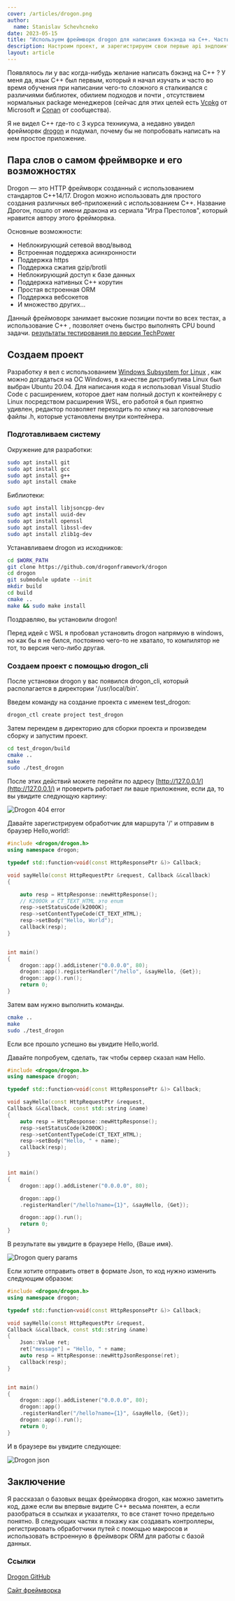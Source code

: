 ```yaml
---
cover: /articles/drogon.png
author:
  name: Stanislav Schevhcneko
date: 2023-05-15
title: "Используем фреймворк drogon для написания бэкэнда на C++. Часть 1."
description: Настроим проект, и зарегистрируем свои первые api эндпоинты.
layout: article
---
```


Появлялось ли у вас когда-нибудь желание написать бэкэнд на C++ ? У меня да, язык C++ был первым, который я начал изучать и часто во время обучения при написании чего-то сложного я сталкивался с различиями библиотек, обилием подходов и почти , отсутствием нормальных package менеджеров (сейчас для этих целей есть [Vcpkg](https://vcpkg.io/en/) от Microsoft и [Conan](https://conan.io/) от сообщества).

Я не видел C++ где-то с 3 курса техникума, а недавно увидел фрейморвк [drogon](https://github.com/drogonframework/drogon) и подумал, почему бы не попробовать написать на нем простое приложение.

## Пара слов о самом фреймворке и его возможностях

Drogon — это HTTP фреймворк созданный с использованием стандартов C++14/17. Drogon можно использовать для простого создания различных веб-приложений с использованием C++. Название Дрогон, пошло от имени дракона из сериала "Игра Престолов", который нравится автору этого фрейморвка.

Основные возможности:
-   Неблокирующий сетевой ввод/вывод
-   Встроенная поддержка асинхронности
-   Поддержка https
-   Поддержка сжатия gzip/brotli
-   Неблокирующий доступ к базе данных
-   Поддержка нативных C++ корутин
-   Простая встроенная ORM
-   Поддержка вебсокетов
-   И множество других...

Данный фреймоворк занимает высокие позиции почти во всех тестах, а использование C++ , позволяет очень быстро выполнять CPU bound задачи. [результаты тестирования по версии TechPower](https://www.techempower.com/benchmarks/#section=data-r21&test=fortune)

## Создаем проект

Разработку я вел с использованием [Windows Subsystem for Linux](https://learn.microsoft.com/en-us/windows/wsl/install) , как можно догадаться на ОС Windows, в качестве дистрибутива Linux был выбран Ubuntu 20.04. Для написания кода я использовал Visual Studio Code с расширением, которое дает нам полный доступ к контейнеру с Linux посредством расширения WSL, его работой я был приятно удивлен, редактор позволяет переходить по клику на заголовочные файлы .h, которые установлены внутри контейнера.

### Подготавливаем систему

Окружение для разработки:

```bash
sudo apt install git
sudo apt install gcc
sudo apt install g++
sudo apt install cmake

```

Библиотеки:

```bash
sudo apt install libjsoncpp-dev
sudo apt install uuid-dev
sudo apt install openssl
sudo apt install libssl-dev
sudo apt install zlib1g-dev

```

Устанавливаем drogon из исходников:

```bash
cd $WORK_PATH
git clone https://github.com/drogonframework/drogon
cd drogon
git submodule update --init
mkdir build
cd build
cmake ..
make && sudo make install
```

Поздравляю, вы установили drogon!

Перед идей с WSL я пробовал установить drogon напрямую в windows, но как бы я не бился, постоянно чего-то не хватало, то компилятор не тот, то версия чего-либо другая.


### Создаем проект с помощью drogon_cli

После установки drogon у вас появился drogon_cli, который располагается в директории '/usr/local/bin'.

Введем команду на создание проекта с именем test_drogon:

```bash
drogon_ctl create project test_drogon
```

Затем переидем в директорию для сборки проекта и произведем сборку и запустим проект.

```bash
cd test_drogon/build
cmake ..
make
sudo ./test_drogon
```

После этих действий можете перейти по адресу [http://127.0.0.1/](http://127.0.0.1/) и проверить работает ли ваше приложение, если да, то вы увидите следующую картину:

![Drogon 404 error](/articles/drogon_404.png "Title")

Давайте зарегистрируем обработчик для маршрута '/' и отправим в браузер Hello,world!:

```cpp
#include <drogon/drogon.h>
using namespace drogon;

typedef std::function<void(const HttpResponsePtr &)> Callback;

void sayHello(const HttpRequestPtr &request, Callback &&callback)
{

    auto resp = HttpResponse::newHttpResponse();
    // K200Ok и CT_TEXT_HTML это enum
    resp->setStatusCode(k200OK);
    resp->setContentTypeCode(CT_TEXT_HTML);
    resp->setBody("Hello, World");
    callback(resp);
}


int main()
{
    drogon::app().addListener("0.0.0.0", 80);
    drogon::app().registerHandler("/hello", &sayHello, {Get});
    drogon::app().run();
    return 0;
}

```

Затем вам нужно выполнить команды.

```bash
cmake ..
make
sudo ./test_drogon
```

Если все прошло успешно вы увидите Hello,world.

Давайте попробуем, сделать, так чтобы сервер сказал нам Hello.

```cpp
#include <drogon/drogon.h>
using namespace drogon;

typedef std::function<void(const HttpResponsePtr &)> Callback;

void sayHello(const HttpRequestPtr &request, 
Callback &&callback, const std::string &name)
{
    auto resp = HttpResponse::newHttpResponse();
    resp->setStatusCode(k200OK);
    resp->setContentTypeCode(CT_TEXT_HTML);
    resp->setBody("Hello, " + name);
    callback(resp);
}


int main()
{
    drogon::app().addListener("0.0.0.0", 80);

    drogon::app()
    .registerHandler("/hello?name={1}", &sayHello, {Get});

    drogon::app().run();
    return 0;
}

```

В результате вы увидите в браузере Hello, {Ваше имя}.

![Drogon query params](/articles/drogon_query.png "Title")

Если хотите отправить ответ в формате Json, то код нужно изменить следующим образом:

```cpp
#include <drogon/drogon.h>
using namespace drogon;

typedef std::function<void(const HttpResponsePtr &)> Callback;

void sayHello(const HttpRequestPtr &request, 
Callback &&callback, const std::string &name)
{
    Json::Value ret;
    ret["message"] = "Hello, " + name;
    auto resp = HttpResponse::newHttpJsonResponse(ret);
    callback(resp);
}


int main()
{
    drogon::app().addListener("0.0.0.0", 80);
    drogon::app()
    .registerHandler("/hello?name={1}", &sayHello, {Get});
    drogon::app().run();
    return 0;
}

```

И в браузере вы увидите следующее:

![Drogon json](/articles/drogon_json.png "Title")

## Заключение

Я рассказал о базовых вещах фрейморвка drogon, как можно заметить код, даже если вы впервые видите C++ весьма понятен, а если разобраться в ссылках и указателях, то все станет точно предельно понятно. В следующих частях я покажу как создавать контроллеры, регистрировать обработчики путей с помощью макросов и использовать встроенную  в фреймворк ORM для работы с базой данных.

### Ссылки

[Drogon GitHub](https://github.com/drogonframework/drogon)

[Сайт фреймворка](https://drogon.org/)
